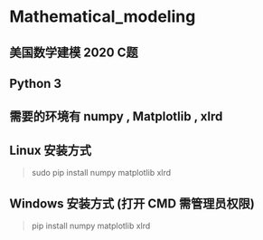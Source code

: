 # Mathematical_modeling
## 美国数学建模 2020 C题

## Python 3

## 需要的环境有 numpy , Matplotlib , xlrd

## Linux 安装方式

>  sudo pip install numpy matplotlib xlrd

## Windows 安装方式 (打开 CMD 需管理员权限)

> pip install numpy matplotlib xlrd

